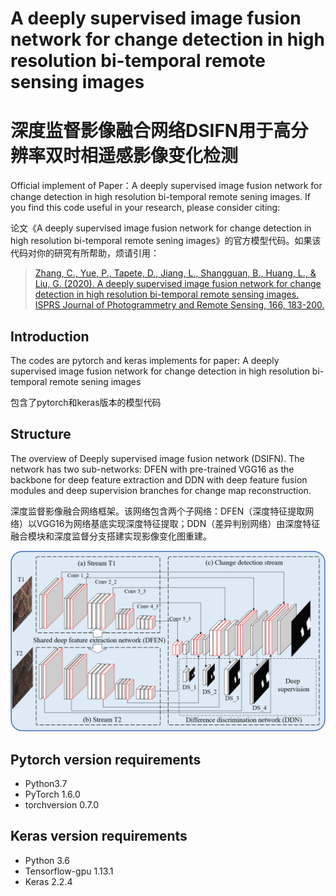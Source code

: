 # A deeply supervised image fusion network for change detection in high resolution bi-temporal remote sensing images
# 深度监督影像融合网络DSIFN用于高分辨率双时相遥感影像变化检测

Official implement of Paper：A deeply supervised image fusion network for change detection in high resolution bi-temporal remote sening images. If you find this code useful in your research, please consider citing:

论文《A deeply supervised image fusion network for change detection in high resolution bi-temporal remote sening images》的官方模型代码。如果该代码对你的研究有所帮助，烦请引用：

> [Zhang, C., Yue, P., Tapete, D., Jiang, L., Shangguan, B., Huang, L., & Liu, G. (2020). A deeply supervised image fusion network for change detection in high resolution bi-temporal remote sensing images. ISPRS Journal of Photogrammetry and Remote Sensing, 166, 183-200.](https://www.sciencedirect.com/science/article/abs/pii/S0924271620301532)


## Introduction
The codes are pytorch and keras implements for paper: A deeply supervised image fusion network for change detection in high resolution bi-temporal remote sening images

包含了pytorch和keras版本的模型代码

## Structure
The overview of Deeply supervised image fusion network (DSIFN). The network has two sub-networks: DFEN with pre-trained VGG16 as the backbone for deep feature extraction and DDN with deep feature fusion modules and deep supervision branches for change map reconstruction.

深度监督影像融合网络框架。该网络包含两个子网络：DFEN（深度特征提取网络）以VGG16为网络基底实现深度特征提取；DDN（差异判别网络）由深度特征融合模块和深度监督分支搭建实现影像变化图重建。

![1](imgs/1.png)

## Pytorch version requirements
- Python3.7
- PyTorch 1.6.0
- torchversion 0.7.0 

## Keras version requirements
- Python 3.6
- Tensorflow-gpu 1.13.1
- Keras 2.2.4
